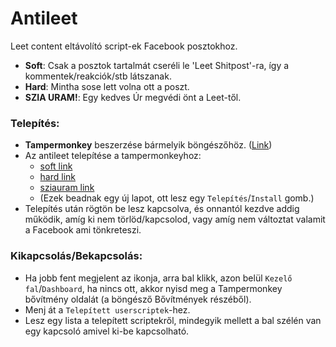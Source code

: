 # Antileet
Leet content eltávolító script-ek Facebook posztokhoz.
 * **Soft**: Csak a posztok tartalmát cseréli le 'Leet Shitpost'-ra, így a kommentek/reakciók/stb látszanak.
 * **Hard**: Mintha sose lett volna ott a poszt.
 * **SZIA URAM!**: Egy kedves Úr megvédi önt a Leet-től.
### Telepítés:
* **Tampermonkey** beszerzése bármelyik böngészőhöz. ([Link](https://www.tampermonkey.net))
* Az antileet telepítése a tampermonkeyhoz:
  * [soft link](https://github.com/Mike0ck/antileet/raw/main/soft.user.js)
  * [hard link](https://github.com/Mike0ck/antileet/raw/main/hard.user.js)
  * [sziauram link](https://github.com/Mike0ck/antileet/raw/main/sziauram.user.js)
  * (Ezek beadnak egy új lapot, ott lesz egy `Telepítés`/`Install` gomb.)
* Telepítés után rögtön be lesz kapcsolva, és onnantól kezdve addig működik, amíg ki nem törlöd/kapcsolod, vagy amíg nem változtat valamit a Facebook ami tönkreteszi.
### Kikapcsolás/Bekapcsolás:
* Ha jobb fent megjelent az ikonja, arra bal klikk, azon belül `Kezelő fal`/`Dashboard`, ha nincs ott, akkor nyisd meg a Tampermonkey bővítmény oldalát (a böngésző Bővítmények részéből).
* Menj át a `Telepített userscriptek`-hez.
* Lesz egy lista a telepített scriptekről, mindegyik mellett a bal szélén van egy kapcsoló amivel ki-be kapcsolható.
